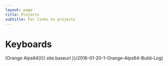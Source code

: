 ```yaml
---
layout: page
title: Projects
subtitle: For links to projects
---
```


# Keyboards

[Orange Alps64]({{ site.baseurl }}/2016-01-20-1-Orange-Alps64-Build-Log)
